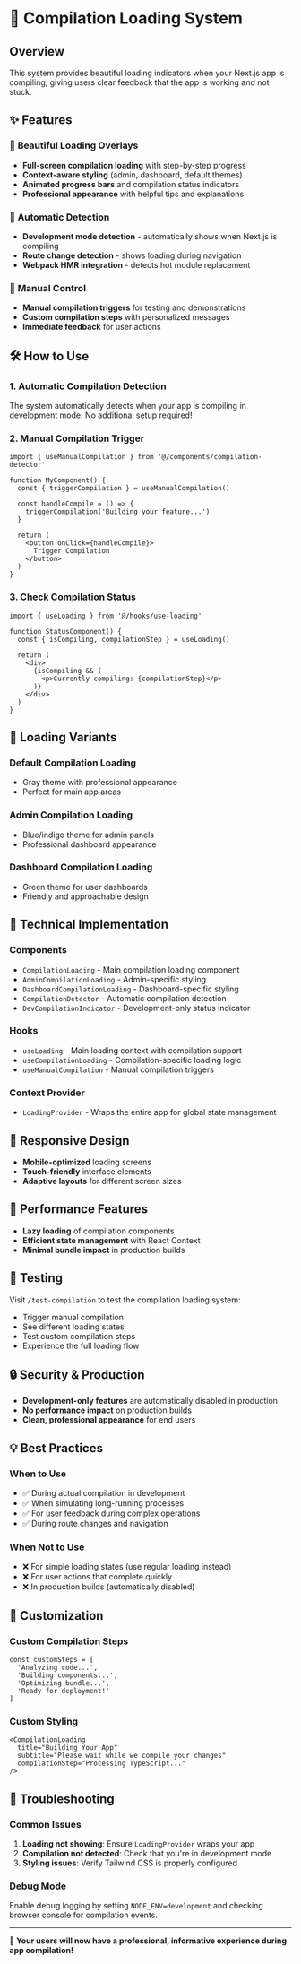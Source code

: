 # 🚀 Compilation Loading System

## Overview
This system provides beautiful loading indicators when your Next.js app is compiling, giving users clear feedback that the app is working and not stuck.

## ✨ Features

### 🎨 **Beautiful Loading Overlays**
- **Full-screen compilation loading** with step-by-step progress
- **Context-aware styling** (admin, dashboard, default themes)
- **Animated progress bars** and compilation status indicators
- **Professional appearance** with helpful tips and explanations

### 🔄 **Automatic Detection**
- **Development mode detection** - automatically shows when Next.js is compiling
- **Route change detection** - shows loading during navigation
- **Webpack HMR integration** - detects hot module replacement

### 🎯 **Manual Control**
- **Manual compilation triggers** for testing and demonstrations
- **Custom compilation steps** with personalized messages
- **Immediate feedback** for user actions

## 🛠️ How to Use

### 1. **Automatic Compilation Detection**
The system automatically detects when your app is compiling in development mode. No additional setup required!

### 2. **Manual Compilation Trigger**
```tsx
import { useManualCompilation } from '@/components/compilation-detector'

function MyComponent() {
  const { triggerCompilation } = useManualCompilation()
  
  const handleCompile = () => {
    triggerCompilation('Building your feature...')
  }
  
  return (
    <button onClick={handleCompile}>
      Trigger Compilation
    </button>
  )
}
```

### 3. **Check Compilation Status**
```tsx
import { useLoading } from '@/hooks/use-loading'

function StatusComponent() {
  const { isCompiling, compilationStep } = useLoading()
  
  return (
    <div>
      {isCompiling && (
        <p>Currently compiling: {compilationStep}</p>
      )}
    </div>
  )
}
```

## 🎨 **Loading Variants**

### **Default Compilation Loading**
- Gray theme with professional appearance
- Perfect for main app areas

### **Admin Compilation Loading**
- Blue/indigo theme for admin panels
- Professional dashboard appearance

### **Dashboard Compilation Loading**
- Green theme for user dashboards
- Friendly and approachable design

## 🔧 **Technical Implementation**

### **Components**
- `CompilationLoading` - Main compilation loading component
- `AdminCompilationLoading` - Admin-specific styling
- `DashboardCompilationLoading` - Dashboard-specific styling
- `CompilationDetector` - Automatic compilation detection
- `DevCompilationIndicator` - Development-only status indicator

### **Hooks**
- `useLoading` - Main loading context with compilation support
- `useCompilationLoading` - Compilation-specific loading logic
- `useManualCompilation` - Manual compilation triggers

### **Context Provider**
- `LoadingProvider` - Wraps the entire app for global state management

## 📱 **Responsive Design**
- **Mobile-optimized** loading screens
- **Touch-friendly** interface elements
- **Adaptive layouts** for different screen sizes

## 🚀 **Performance Features**
- **Lazy loading** of compilation components
- **Efficient state management** with React Context
- **Minimal bundle impact** in production builds

## 🧪 **Testing**
Visit `/test-compilation` to test the compilation loading system:
- Trigger manual compilation
- See different loading states
- Test custom compilation steps
- Experience the full loading flow

## 🔒 **Security & Production**
- **Development-only features** are automatically disabled in production
- **No performance impact** on production builds
- **Clean, professional appearance** for end users

## 💡 **Best Practices**

### **When to Use**
- ✅ During actual compilation in development
- ✅ When simulating long-running processes
- ✅ For user feedback during complex operations
- ✅ During route changes and navigation

### **When Not to Use**
- ❌ For simple loading states (use regular loading instead)
- ❌ For user actions that complete quickly
- ❌ In production builds (automatically disabled)

## 🎯 **Customization**

### **Custom Compilation Steps**
```tsx
const customSteps = [
  'Analyzing code...',
  'Building components...',
  'Optimizing bundle...',
  'Ready for deployment!'
]
```

### **Custom Styling**
```tsx
<CompilationLoading
  title="Building Your App"
  subtitle="Please wait while we compile your changes"
  compilationStep="Processing TypeScript..."
/>
```

## 🐛 **Troubleshooting**

### **Common Issues**
1. **Loading not showing**: Ensure `LoadingProvider` wraps your app
2. **Compilation not detected**: Check that you're in development mode
3. **Styling issues**: Verify Tailwind CSS is properly configured

### **Debug Mode**
Enable debug logging by setting `NODE_ENV=development` and checking browser console for compilation events.

---

**🎉 Your users will now have a professional, informative experience during app compilation!**
